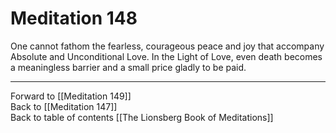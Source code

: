 # Meditation 148

One cannot fathom the fearless, courageous peace and joy that accompany Absolute and Unconditional Love. In the Light of Love, even death becomes a  meaningless barrier and a small price gladly to be paid. 

___

Forward to [[Meditation 149]]  
Back to [[Meditation 147]]  
Back to table of contents [[The Lionsberg Book of Meditations]]  